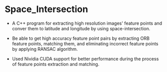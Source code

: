 # Space_Intersection

* A C++ program for extracting high resolution images' feature points and conver them to latitude and longitude by using space-intersection. 

* Be able to get high accuracy feature point pairs by extracting ORB feature points, matching them, and eliminating incorrect feature points by applying RANSAC algorithm.

* Used Nividia CUDA support for better performance during the process of feature points extraction and matching.


